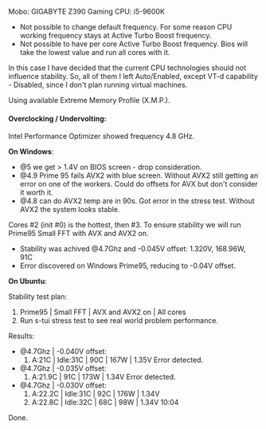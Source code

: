 Mobo: GIGABYTE Z390 Gaming 
CPU: i5-9600K

* Not possible to change default frequency. For some reason CPU working frequency
    stays at Active Turbo Boost frequency.
* Not possible to have per core Active Turbo Boost frequency. 
    Bios will take the lowest value and run all cores with it.

In this case I have decided that the current CPU technologies should not influence 
stability. So, all of them I left Auto/Enabled, except VT-d capability - Disabled,
since I don't plan running virtual machines.

Using available Extreme Memory Profile (X.M.P.).


#### Overclocking / Undervolting:

Intel Performance Optimizer showed frequency 4.8 GHz.

**On Windows**:
* @5 we get > 1.4V on BIOS screen - drop consideration.  
* @4.9 Prime 95 fails AVX2 with blue screen. 
    Without AVX2 still getting an error on one of the workers.
    Could do offsets for AVX but don't consider it worth it.
* @4.8 can do AVX2 temp are in 90s. 
    Got error in the stress test. Without AVX2 the system looks stable.

Cores #2 (init #0) is the hottest, then #3.
To ensure stability we will run Prime95 Small FFT with AVX and AVX2 on.

* Stability was achived @4.7Ghz and -0.045V offset: 1.320V, 168.96W, 91C
* Error discovered on Windows Prime95, reducing to -0.04V offset.

**On Ubuntu**:

Stability test plan:
1. Prime95 | Small FFT | AVX and AVX2 on | All cores
2. Run s-tui stress test to see real world problem performance.

Results:
* @4.7Ghz | -0.040V offset: 
  1. A:21C | Idle:31C | 90C | 167W | 1.35V
  Error detected.
* @4.7Ghz | -0.035V offset: 
  1. A:21.9C | 91C  | 173W | 1.34V
  Error detected.
* @4.7Ghz | -0.030V offset: 
  1. A:22.2C | Idle:31C | 92C | 176W | 1.34V
  2. A:22.8C | Idle:32C | 68C | 98W | 1.34V  10:04

Done.